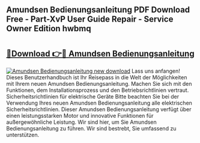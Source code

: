 ## Amundsen Bedienungsanleitung PDF Download Free - Part-XvP User Guide Repair - Service Owner Edition hwbmq

# <h2><a href="http://df36gd8.blite.top/?on=Amundsen+Bedienungsanleitung">🔗Download 👉🔴 Amundsen Bedienungsanleitung</a></h2>

[![Amundsen Bedienungsanleitung new download](https://i.imgur.com/lujVjoI.png)](http://df36gd8.blite.top/?on=Amundsen+Bedienungsanleitung)
Lass uns anfangen! Dieses Benutzerhandbuch ist Ihr Reisepass in die Welt der Möglichkeiten mit Ihrem neuen Amundsen Bedienungsanleitung. Machen Sie sich mit den Funktionen, dem Installationsprozess und den Betriebsrichtlinien vertraut. Sicherheitsrichtlinien für elektrische Geräte Bitte beachten Sie bei der Verwendung Ihres neuen Amundsen Bedienungsanleitung alle elektrischen Sicherheitsrichtlinien. Dieser Amundsen Bedienungsanleitung verfügt über einen leistungsstarken Motor und innovative Funktionen für außergewöhnliche Leistung. Wir sind hier, um Sie Amundsen Bedienungsanleitung zu führen. Wir sind bestrebt, Sie umfassend zu unterstützen.
